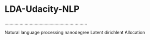 # LDA-Udacity-NLP
..................................................................

Natural language processing nanodegree Latent dirichlent Allocation
